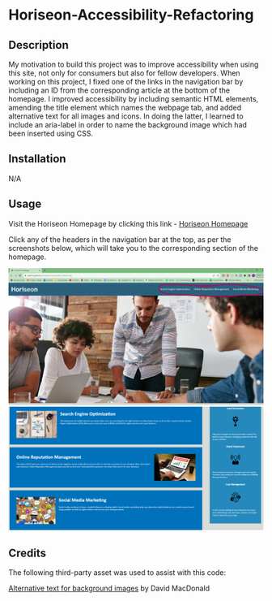 # Horiseon-Accessibility-Refactoring

## Description

My motivation to build this project was to improve accessibility when using this site, not only for consumers but also for fellow developers. When working on this project, I fixed one of the links in the navigation bar by including an ID from the corresponding article at the bottom of the homepage. I improved accessibility by including semantic HTML elements, amending the title element which names the webpage tab, and added alternative text for all images and icons. In doing the latter, I learned to include an aria-label in order to name the background image which had been inserted using CSS.


## Installation

N/A

## Usage

Visit the Horiseon Homepage by clicking this link - [Horiseon Homepage](https://elenimg.github.io/Horiseon-Accessibility-Refactoring/)

Click any of the headers in the navigation bar at the top, as per the screenshots below, which will take you to the corresponding section of the homepage. 

![Top of Homepage with navigation bar circled](assets/images/Screenshot%201.png)
![Bottom of Homepage with article sections](assets/images/Screenshot%202.png)


## Credits

The following third-party asset was used to assist with this code:

[Alternative text for background images](http://www.davidmacd.com/blog/alternate-text-for-css-background-images.html#:~:text=For%20ambient%20images%20that%20are,be%20used%20for%20information%20content.) by David MacDonald